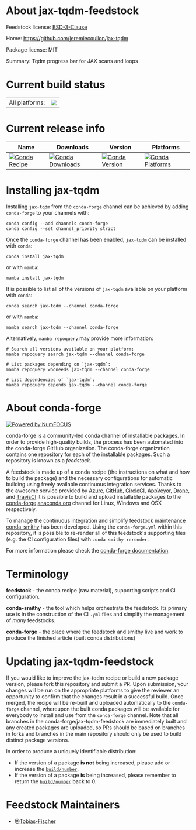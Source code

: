 About jax-tqdm-feedstock
========================

Feedstock license: [BSD-3-Clause](https://github.com/conda-forge/jax-tqdm-feedstock/blob/main/LICENSE.txt)

Home: https://github.com/jeremiecoullon/jax-tqdm

Package license: MIT

Summary: Tqdm progress bar for JAX scans and loops

Current build status
====================


<table><tr><td>All platforms:</td>
    <td>
      <a href="https://dev.azure.com/conda-forge/feedstock-builds/_build/latest?definitionId=21809&branchName=main">
        <img src="https://dev.azure.com/conda-forge/feedstock-builds/_apis/build/status/jax-tqdm-feedstock?branchName=main">
      </a>
    </td>
  </tr>
</table>

Current release info
====================

| Name | Downloads | Version | Platforms |
| --- | --- | --- | --- |
| [![Conda Recipe](https://img.shields.io/badge/recipe-jax--tqdm-green.svg)](https://anaconda.org/conda-forge/jax-tqdm) | [![Conda Downloads](https://img.shields.io/conda/dn/conda-forge/jax-tqdm.svg)](https://anaconda.org/conda-forge/jax-tqdm) | [![Conda Version](https://img.shields.io/conda/vn/conda-forge/jax-tqdm.svg)](https://anaconda.org/conda-forge/jax-tqdm) | [![Conda Platforms](https://img.shields.io/conda/pn/conda-forge/jax-tqdm.svg)](https://anaconda.org/conda-forge/jax-tqdm) |

Installing jax-tqdm
===================

Installing `jax-tqdm` from the `conda-forge` channel can be achieved by adding `conda-forge` to your channels with:

```
conda config --add channels conda-forge
conda config --set channel_priority strict
```

Once the `conda-forge` channel has been enabled, `jax-tqdm` can be installed with `conda`:

```
conda install jax-tqdm
```

or with `mamba`:

```
mamba install jax-tqdm
```

It is possible to list all of the versions of `jax-tqdm` available on your platform with `conda`:

```
conda search jax-tqdm --channel conda-forge
```

or with `mamba`:

```
mamba search jax-tqdm --channel conda-forge
```

Alternatively, `mamba repoquery` may provide more information:

```
# Search all versions available on your platform:
mamba repoquery search jax-tqdm --channel conda-forge

# List packages depending on `jax-tqdm`:
mamba repoquery whoneeds jax-tqdm --channel conda-forge

# List dependencies of `jax-tqdm`:
mamba repoquery depends jax-tqdm --channel conda-forge
```


About conda-forge
=================

[![Powered by
NumFOCUS](https://img.shields.io/badge/powered%20by-NumFOCUS-orange.svg?style=flat&colorA=E1523D&colorB=007D8A)](https://numfocus.org)

conda-forge is a community-led conda channel of installable packages.
In order to provide high-quality builds, the process has been automated into the
conda-forge GitHub organization. The conda-forge organization contains one repository
for each of the installable packages. Such a repository is known as a *feedstock*.

A feedstock is made up of a conda recipe (the instructions on what and how to build
the package) and the necessary configurations for automatic building using freely
available continuous integration services. Thanks to the awesome service provided by
[Azure](https://azure.microsoft.com/en-us/services/devops/), [GitHub](https://github.com/),
[CircleCI](https://circleci.com/), [AppVeyor](https://www.appveyor.com/),
[Drone](https://cloud.drone.io/welcome), and [TravisCI](https://travis-ci.com/)
it is possible to build and upload installable packages to the
[conda-forge](https://anaconda.org/conda-forge) [anaconda.org](https://anaconda.org/)
channel for Linux, Windows and OSX respectively.

To manage the continuous integration and simplify feedstock maintenance
[conda-smithy](https://github.com/conda-forge/conda-smithy) has been developed.
Using the ``conda-forge.yml`` within this repository, it is possible to re-render all of
this feedstock's supporting files (e.g. the CI configuration files) with ``conda smithy rerender``.

For more information please check the [conda-forge documentation](https://conda-forge.org/docs/).

Terminology
===========

**feedstock** - the conda recipe (raw material), supporting scripts and CI configuration.

**conda-smithy** - the tool which helps orchestrate the feedstock.
                   Its primary use is in the construction of the CI ``.yml`` files
                   and simplify the management of *many* feedstocks.

**conda-forge** - the place where the feedstock and smithy live and work to
                  produce the finished article (built conda distributions)


Updating jax-tqdm-feedstock
===========================

If you would like to improve the jax-tqdm recipe or build a new
package version, please fork this repository and submit a PR. Upon submission,
your changes will be run on the appropriate platforms to give the reviewer an
opportunity to confirm that the changes result in a successful build. Once
merged, the recipe will be re-built and uploaded automatically to the
`conda-forge` channel, whereupon the built conda packages will be available for
everybody to install and use from the `conda-forge` channel.
Note that all branches in the conda-forge/jax-tqdm-feedstock are
immediately built and any created packages are uploaded, so PRs should be based
on branches in forks and branches in the main repository should only be used to
build distinct package versions.

In order to produce a uniquely identifiable distribution:
 * If the version of a package **is not** being increased, please add or increase
   the [``build/number``](https://docs.conda.io/projects/conda-build/en/latest/resources/define-metadata.html#build-number-and-string).
 * If the version of a package **is** being increased, please remember to return
   the [``build/number``](https://docs.conda.io/projects/conda-build/en/latest/resources/define-metadata.html#build-number-and-string)
   back to 0.

Feedstock Maintainers
=====================

* [@Tobias-Fischer](https://github.com/Tobias-Fischer/)

